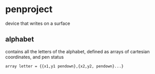 # penproject
device that writes on a surface

## alphabet
contains all the letters of the alphabet, defined as arrays of cartesian coordinates, and pen status

```
array letter = {{x1,y1 pendown},{x2,y2, pendown}...}
```
